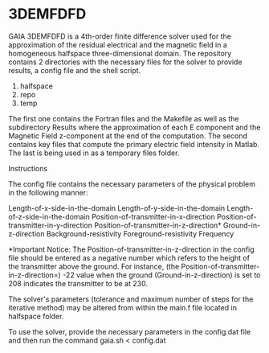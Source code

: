 # 3DEMFDFD

GAIA 3DEMFDFD is a 4th-order finite difference solver used for the approximation of the residual electrical and the magnetic field in a homogeneous halfspace three-dimensional domain. The repository contains 2 directories with the necessary files for the solver to provide results, a config file and the shell script.
1. halfspace
2. repo
3. temp

The first one contains the Fortran files and the Makefile as well as the subdirectory Results where the approximation of each E component and the Magnetic Field z-component at the end of the computation. The second contains key files that compute the primary electric field intensity in Matlab. The last is being used in as a temporary files folder.

Instructions

The config file contains the necessary parameters of the physical problem in the following manner:

Length-of-x-side-in-the-domain Length-of-y-side-in-the-domain Length-of-z-side-in-the-domain
Position-of-transmitter-in-x-direction Position-of-transmitter-in-y-direction Position-of-transmitter-in-z-direction*
Ground-in-z-direction
Background-resistivity
Foreground-resistivity
Frequency

*Important Notice: The Position-of-transmitter-in-z-direction in the config file should be entered as a negative number which refers to the height of the transmitter above the ground. For instance, (the Position-of-transmitter-in-z-direction=) -22 value when the ground (Ground-in-z-direction) is set to 208 indicates the transmitter to be at 230.

The solver's parameters (tolerance and maximum number of steps for the iterative method) may be altered from within the main.f file located in halfspace folder.

To use the solver, provide the necessary parameters in the config.dat file and then run the command gaia.sh < config.dat
